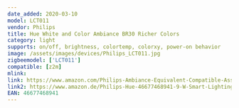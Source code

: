 ```yaml
---
date_added: 2020-03-10
model: LCT011
vendor: Philips
title: Hue White and Color Ambiance BR30 Richer Colors
category: light
supports: on/off, brightness, colortemp, colorxy, power-on behavior
image: /assets/images/devices/Philips_LCT011.jpg
zigbeemodel: ['LCT011'] 
compatible: [z2m]
mlink: 
link: https://www.amazon.com/Philips-Ambiance-Equivalent-Compatible-Assistant/dp/B071YXBZP5/
link2: https://www.amazon.de/Philips-Hue-46677468941-9-W-Smart-Lighting/dp/B071ZLLLCC
EAN: 46677468941
---
```

